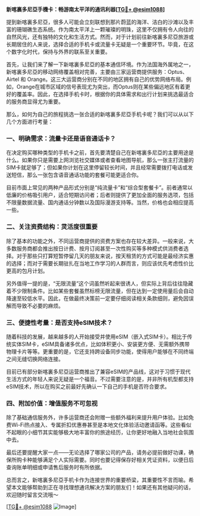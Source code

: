 **新喀裏多尼亞手機卡：畅游南太平洋的通讯利器[[TG💪+ @esim1088](https://t.me/s/esim1088)]**

提到新喀裏多尼亞，很多人可能会立刻联想到那片蔚蓝的海洋、洁白的沙滩以及丰富的珊瑚礁生态系统。作为南太平洋上一颗璀璨的明珠，这里不仅拥有令人向往的自然风光，还有独特的文化和生活方式。然而，对于计划前往新喀裏多尼亞旅游或长期居住的人来说，选择合适的手机卡或流量卡无疑是一个重要环节。毕竟，在这个数字化时代，保持与外界的联系至关重要。

首先，让我们来了解一下新喀裏多尼亞的基本通信环境。作为法国海外属地之一，新喀裏多尼亞的移动网络覆盖相对完善，主要由三家运营商提供服务：Optus、Airtel 和 Orange。这三大运营商分别在不同的地区拥有自己的优势网络布局。例如，Orange在城市区域的信号表现尤为突出，而Optus则在某些偏远地区有着更好的覆盖率。因此，在选择手机卡时，根据你的具体需求和出行计划来挑选最适合的服务商显得尤为重要。

那么，如何为自己的旅程挑选一张合适的新喀裏多尼亞手机卡呢？我们可以从以下几个方面进行考量：

### **一、明确需求：流量卡还是语音通话卡？**

在决定购买哪种类型的手机卡之前，首先要清楚自己在新喀裏多尼亞的主要用途是什么。如果你只是需要上网浏览社交媒体或者查看地图导航，那么一张主打流量的SIM卡就足够了；但如果你计划在这里停留较长时间，并且经常需要拨打电话或发送短信，那么一张包含语音通话功能的套餐可能更适合你。

目前市面上常见的两种产品形式分别是“纯流量卡”和“综合型套餐卡”。前者通常以低廉的价格吸引用户，适合短期访问者；后者则提供了更加全面的服务选项，包括不限量数据流量、国内通话分钟数以及国际漫游支持等。当然，价格也会相应提高一些。

### **二、关注资费结构：灵活度很重要**

除了基本的功能之外，不同运营商提供的资费方案也存在较大差异。一般来说，大多数服务商都会推出按日计费、按月订阅甚至一次性购买等多种模式供消费者选择。对于那些只打算短暂停留几天的朋友来说，按天租赁的方式可能是最经济实惠的选择；而对于需要长期驻扎在当地工作学习的人群而言，则应该优先考虑性价比更高的包月计划。

另外值得一提的是，“无限流量”这个词虽然听起来很诱人，但实际上背后往往隐藏着不少限制条件。比如某些套餐虽然标榜无限流量，但在达到一定使用量后会自动降速至较低水平。因此，在做最终决策前一定要仔细阅读相关条款细则，避免因误解而导致不必要的麻烦。

### **三、便捷性考量：是否支持eSIM技术？**

随着科技的发展，越来越多的人开始接受并使用eSIM（嵌入式SIM卡）。相比于传统实体SIM卡，eSIM具备诸多优点，比如体积更小、安装更方便、无需额外携带物理卡片等等。更重要的是，它还支持跨设备同步功能，使得用户能够在不同终端之间无缝切换网络连接。

目前已有部分新喀裏多尼亞运营商推出了兼容eSIM的产品线，这对于习惯于现代生活方式的年轻人来说无疑是一个福音。不过需要注意的是，并非所有机型都支持eSIM技术，所以在购买之前最好先确认一下自己的手机是否符合要求。

### **四、附加价值：增值服务不可忽视**

除了基础通信服务外，许多运营商还会附赠一些额外福利来提升用户体验。比如免费Wi-Fi热点接入、专属折扣优惠券甚至是本地文化体验活动邀请函等。这些看似不起眼的小细节其实能够极大地丰富你的旅途经历，让你更好地融入当地社会氛围中去。

最后还要提醒大家一点——无论选择了哪家公司的产品，请务必提前做好功课，确保所购卡种能够满足个人实际需要。同时也要记得保存好相关凭证资料，以便日后查询账单明细或申请售后服务时有所依据。

总而言之，新喀裏多尼亞手机卡作为连接世界的重要桥梁，其重要性不言而喻。希望本文能够帮助到正在寻找理想通讯解决方案的朋友们！如果还有其他疑问的话，欢迎随时留言交流哦～

[[TG💪+ @esim1088](https://t.me/s/esim1088) ![Image](https://i.postimg.cc/4NQfJmqS/Snipaste-2025-05-13-00-14-12.png)]